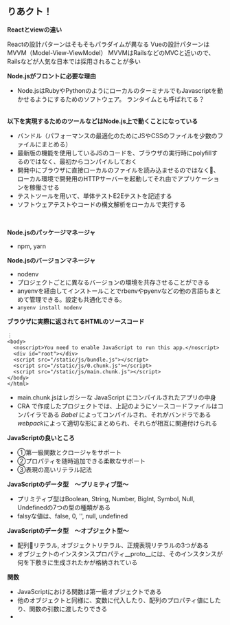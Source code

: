 ## りあクト！

<b>Reactとviewの違い</b>
<br>

Reactの設計パターンはそもそもパラダイムが異なる
Vueの設計パターンはMVVM（Model-View-ViewModel）
MVVMはRailsなどのMVCと近いので、Railsなどが人気な日本では採用されることが多い

<b>Node.jsがフロントに必要な理由</b>
<br>

* Node.jsはRubyやPythonのようにローカルのターミナルでもJavascriptを動かせるようにするためのソフトウェア。
ランタイムとも呼ばれてる？

<br>
<b>以下を実現するためのツールなどはNode.js上で動くことになっている</b>
<br>

- バンドル（パフォーマンスの最適化のためにJSやCSSのファイルを少数のファイルにまとめる）
- 最新版の機能を使用しているJSのコードを、ブラウザの実行時にpolyfillするのではなく、最初からコンパイルしておく
- 開発中にブラウザに直接ローカルのファイルを読み込ませるのではなく、ローカル環境で開発用のHTTPサーバーを起動してそれ由でアプリケーションを稼働させる
- テストツールを用いて、単体テストE2Eテストを記述する
- ソフトウェアテストやコードの構文解析をローカルで実行する
<br>

<b>Node.jsのパッケージマネージャ</b>
- npm, yarn

<b>Node.jsのバージョンマネージャ</b>
- nodenv
- プロジェクトごとに異なるバージョンの環境を共存させることができる
- anyenvを経由してインストールことでrbenvやpyenvなどの他の言語もまとめて管理できる。設定も共通化できる。
- `anyenv install nodenv`

<b>ブラウザに実際に返されてるHTMLのソースコード</b>
```
︙
<body>
  <noscript>You need to enable JavaScript to run this app.</noscript>
  <div id="root"></div>
  <script src="/static/js/bundle.js"></script>
  <script src="/static/js/0.chunk.js"></script>
  <script src="/static/js/main.chunk.js"></script>
</body>
</html>
```
- main.chunk.jsはレガシーな JavaScript にコンパイルされたアプリの中身
- CRA で作成したプロジェクトでは、上記のようにソースコードファイルはコンパイラである *Babel* によってコンパイルされ、それがバンドラである*webpack*によって適切な形にまとめられ、それらが相互に関連付けられる

<b>JavaScriptの良いところ</b>
- ①第一級関数とクロージャをサポート
- ②プロパティを随時追加できる柔軟なサポート
- ③表現の高いリテラル記法

<b>JavaScriptのデータ型　〜プリミティブ型〜</b>
- プリミティブ型はBoolean, String, Number, BigInt, Symbol, Null, Undefinedの7つの型の種類がある
- falsyな値は、false, 0, '', null, undefined

<b>JavaScriptのデータ型　〜オブジェクト型〜</b>
- 配列リテラル, オブジェクトリテラル、正規表現リテラルの3つがある
- オブジェクトのインスタンスプロパティ__proto__には、そのインスタンスが何を下敷きに生成されたかが格納されている

<b>関数</b>
- JavaScriptにおける関数は第一級オブジェクトである
- 他のオブジェクトと同様に、変数に代入したり、配列のプロパティ値にしたり、関数の引数に渡したりできる
- 